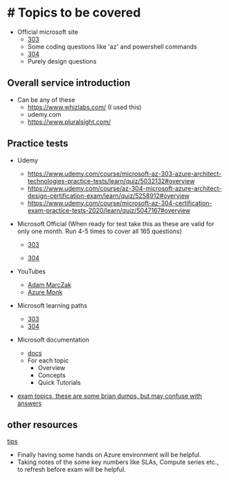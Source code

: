 # # Topics to be covered

* Official microsoft site 
  * [303](https://docs.microsoft.com/en-us/learn/certifications/exams/az-303)
   * Some coding questions like 'az' and powershell commands
  * [304](https://docs.microsoft.com/en-us/learn/certifications/exams/az-304)
   * Purely design questions
  
## Overall service introduction
* Can be any of these
  * https://www.whizlabs.com/ (I used this)
  * udemy.com
  * https://www.pluralsight.com/

## Practice tests
* Udemy
  * https://www.udemy.com/course/microsoft-az-303-azure-architect-technologies-practice-tests/learn/quiz/5032132#overview
  * https://www.udemy.com/course/az-304-microsoft-azure-architect-design-certification-exam/learn/quiz/5258912#overview
  * https://www.udemy.com/course/microsoft-az-304-certification-exam-practice-tests-2020/learn/quiz/5047167#overview

* Microsoft Official (When ready for test take this as these are valid for only one month. Run 4-5 times to cover all 165 questions)
  * [303](https://www.mindhub.com/az-303-microsoft-azure-architect-technologies-microsoft-official-practice-test/p/MU-AZ-303?utm_source=microsoft&utm_medium=certpage&utm_campaign=msofficialpractice)

  * [304](https://www.mindhub.com/az-304-microsoft-azure-architect-design-microsoft-official-practice-test/p/MU-AZ-304?utm_source=microsoft&utm_medium=certpage&utm_campaign=msofficialpractice)

* YouTubes
  * [Adam MarcZak](https://www.youtube.com/c/Azure4Everyone/playlists)
  * [Azure Monk](https://www.youtube.com/c/LessThan5Min/videos)

* Microsoft learning paths
  * [303](https://docs.microsoft.com/en-us/learn/certifications/exams/az-303)
  * [304](https://docs.microsoft.com/en-us/learn/certifications/exams/az-304)

* Microsoft documentation
  * [docs](https://docs.microsoft.com/en-us/azure/?product=popular)
  * For each topic
    * Overview
    * Concepts
    * Quick Tutorials

* [exam topics, these are some brian dumps, but may confuse with answers](https://www.examtopics.com/exams/microsoft/az-304/)

## other resources
[tips](https://charbelnemnom.com/passed-az-304-exam-microsoft-azure-architect-design/)

* Finally having some hands on Azure environment will be helpful.
* Taking notes of the some key numbers like SLAs, Compute series etc., to refresh before exam will be helpful.
